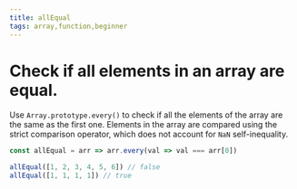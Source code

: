 ```yaml
---
title: allEqual
tags: array,function,beginner
---
```


# Check if all elements in an array are equal.

Use `Array.prototype.every()` to check if all the elements of the array are the same as the first one.
Elements in the array are compared using the strict comparison operator, which does not account for `NaN` self-inequality.

```js
const allEqual = arr => arr.every(val => val === arr[0])
```

```js
allEqual([1, 2, 3, 4, 5, 6]) // false
allEqual([1, 1, 1, 1]) // true
```
